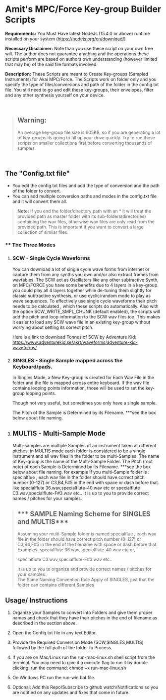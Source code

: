 # Amit's MPC/Force Key-group Builder Scripts

**Requirements:** You Must Have latest NodeJs (15.4.0 or above) runtime installed on your system (https://nodejs.org/en/download/)

**Necessary Disclaimer:** Note than you use these script on your own free will. The author does not guarantee anything and the operations these scripts perform are based on authors own understanding (however limited that may be) of the said file formats involved.

**Description:** These Scripts are meant to Create Key-groups (Sampled Instruments) for Akai MPC/Force. The Scripts work on folder only and you specify the type of files/conversions and path of the folder in the config.txt file. You still need to go and edit these key-groups, their envelopes, filter and any other synthesis yourself on your device.

&nbsp;  

>   ## Warning:
> An average key-group file size is 905KB, so if you are generating a lot of key-groups its going to fill up your drive quickly. Try to run these scripts on smaller collections first before converting thousands of samples.  

&nbsp;  


## The "Config.txt file"

-   You edit the config.txt files and add the type of conversion and the path of the folder to convert.
-   You can add multiple conversion paths and modes in the config.txt file and it will convert them all.

>   **Note:** If you end the folder/directory path with an \* it will treat the provided path as master folder with its sub-folders(directories) containing the wav files, otherwise wav files are only read from the provided path. This is important if you want to convert a large collection of similar files.

### \*\* The Three Modes

1. ### SCW - Single Cycle Waveforms
   You can download a lot of single cycle wave forms from internet or capture them from any synths you own and/or also extract frames from wavtables. The SCW act as Oscillators like any other subtractive Synth, on MPC/FORCE you have some benefits due to 4 layers in a key-group. you could play all 4 layers together while de-tuning them slightly for classic subtractive synthesis, or use cyclic/random mode to play as wave sequences.
    To effectively use single cycle waveforms their pitch needs to be calculated , which these scripts do automatically. Also with the option SCW_WRITE_SMPL_CHUNK (default enabled), the scripts will add the pitch and loop information to the SCW wav files too. This makes it easier to load any SCW wave file in an existing key-group without worrying about setting its correct pitch. 

    Here is a link to download Tonnes of SCW by Adventure Kid: https://www.adventurekid.se/akrt/waveforms/adventure-kid-waveforms/  

2.  ### SINGLES - Single Sample mapped across the Keyboard/pads.
    In Singles Mode, a New Key-group is created for Each Wav File in the folder and the file is mapped across entire keyboard. If the wav file contains looping points information, those will be used to set the key-group looping points.
    
    Though not very useful, but sometimes you only have a single sample. 

    The Pitch of the Sample is Determined by its Filename. ***see the box below about file naming.

3.  ##  MULTIS - Multi-Sample Mode
    Multi-samples are multiple Samples of an instrument taken at different pitches. in MULTIS mode each folder is considered to be a single instrument and all wav files in the folder to be multi-Samples. The name of Key-group is the name of the Multi-Sample Folder. The Pitch (root note) of each Sample is Determined by its Filename. ***see the box below about file naming. 
    for example if you multi-Sample folder is  : specialflue , each wav file in the folder should have correct pitch number (0-127) or C3,B4,F#5 in the end with space or dash before that. like specialflute 36.wav,specialflute-40.wav etc or specialflute C3.wav,specialflute-F#3.wav etc.. It is up to you to provide correct names / pitches for your samples.

> ## *** SAMPLE Naming Scheme for SINGLES and MULTIS***
> Assuming your multi-Sample folder is named:specialflue , each wav file in the folder should have correct pitch number (0-127) or C3,B4,F#5 in the end of the filename with space or dash before that. 
> Examples: specialflute 36.wav,specialflute-40.wav etc or,  
> 
> specialflute C3.wav,specialflute-F#3.wav etc..  
>   
> It is up to you to organize and provide correct names / pitches for your samples.  
> The Same Naming Convention Rule Apply of SINGLES, just that the folder can contains different Samples

##  Usage/ Instructions
1.   Organize your Samples to convert into Folders and give them proper names and check that they have their pitches in the end of filename as described in the section above.  

2. Open the Config.txt file in any text Editor.  
3. Provide the Required Conversion Mode (SCW,SINGLES,MULTIS)  followed by the full path of the folder to Process.
4. If you are on Mac/Linux run the run-mac-linux.sh shell script from the terminal. You may need to give it a execute flag to run it by double clicking. run the command: chmod +x run-mac-linux.sh
5. On Windows PC run the  run-win.bat file.
6. Optional: Add this Repo/Subscribe to github watch/Notifications so you are notified on any updates and fixes that come in future.



